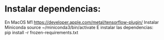 # Instalar dependencias:

En MacOS M1
https://developer.apple.com/metal/tensorflow-plugin/
  Instalar Miniconda
  source ~/miniconda3/bin/activate
  E instalar las dependencias:
  pip install -r frozen-requirements.txt
